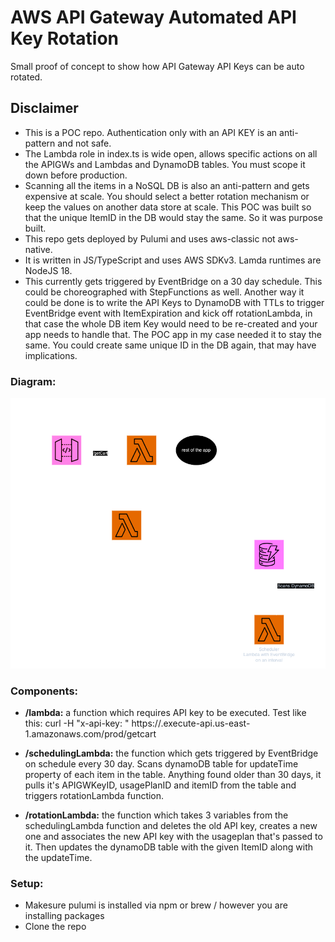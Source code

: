 # AWS API Gateway Automated API Key Rotation
Small proof of concept to show how API Gateway API Keys can be auto rotated.

## Disclaimer
- This is a POC repo. Authentication only with an API KEY is an anti-pattern and not safe.
- The Lambda role in index.ts is wide open, allows specific actions on all the APIGWs and Lambdas and DynamoDB tables. You must scope it down before production.
- Scanning all the items in a NoSQL DB is also an anti-pattern and gets expensive at scale. You should select a better rotation mechanism or keep the values on another data store at scale. This POC was built so that the unique ItemID in the DB would stay the same. So it was purpose built.
- This repo gets deployed by Pulumi and uses aws-classic not aws-native.
- It is written in JS/TypeScript and uses AWS SDKv3. Lamda runtimes are NodeJS 18.
- This currently gets triggered by EventBridge on a 30 day schedule. This could be choreographed with StepFunctions as well. Another way it could be done is to write the API Keys to DynamoDB with TTLs to trigger EventBridge event with ItemExpiration and kick off rotationLambda, in that case the whole DB item Key would need to be re-created and your app needs to handle that. The POC app in my case needed it to stay the same. You could create same unique ID in the DB again, that may have implications. 

### Diagram:
![diagram](API-Key-AutoRotation.png)


### Components:
- <b>/lambda:</b>  a function which requires API key to be executed.
Test like this: curl -H "x-api-key: <keyhere>" https://<yourAPIGWsUniqueID>.execute-api.us-east-1.amazonaws.com/prod/getcart

- <b>/schedulingLambda:</b>  the function which gets triggered by EventBridge on schedule every 30 day.
Scans dynamoDB table for updateTime property of each item in the table.
Anything found older than 30 days, it pulls it's APIGWKeyID, usagePlanID and itemID from the table and triggers rotationLambda function.

- <b>/rotationLambda:</b>  the function which takes 3 variables from the schedulingLambda function and deletes the old API key, creates a new one and associates the new API key with the usageplan that's passed to it. Then updates the dynamoDB table with the given ItemID along with the updateTime.

### Setup:

- Makesure pulumi is installed via npm or brew / however you are installing packages
- Clone the repo
